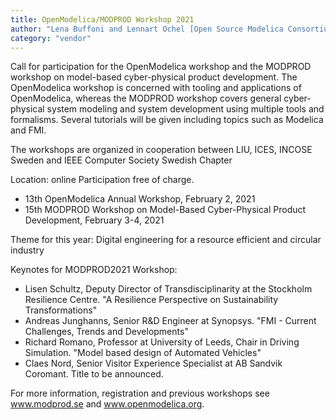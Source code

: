 ```yaml
---
title: OpenModelica/MODPROD Workshop 2021
author: "Lena Buffoni and Lennart Ochel [Open Source Modelica Consortium](https://www.openmodelica.org/)"
category: "vendor"
---
```


Call for participation for the OpenModelica workshop and the MODPROD workshop on model-based cyber-physical product development. The OpenModelica workshop is concerned with tooling and applications of OpenModelica, whereas the MODPROD workshop covers general cyber-physical system modeling and system development using multiple tools and formalisms. Several tutorials will be given including topics such as Modelica and FMI.

The workshops are organized in cooperation between LIU, ICES, INCOSE Sweden and IEEE Computer Society Swedish Chapter

Location: online
Participation free of charge.

-  13th OpenModelica Annual Workshop, February 2, 2021
-  15th MODPROD Workshop on Model-Based Cyber-Physical Product Development, February 3-4, 2021

Theme for this year: Digital engineering for a resource efficient and circular industry 

Keynotes for MODPROD2021 Workshop:

-	Lisen Schultz, Deputy Director of Transdisciplinarity at the Stockholm Resilience Centre. "A Resilience Perspective on Sustainability Transformations"
-	Andreas Junghanns, Senior R&D Engineer at Synopsys. "FMI - Current Challenges, Trends and Developments" 
-	Richard Romano, Professor at University of Leeds, Chair in Driving Simulation. "Model based design of Automated Vehicles"
-	Claes Nord, Senior Visitor Experience Specialist at AB Sandvik Coromant. Title to be announced.

For more information, registration and previous workshops see www.modprod.se and www.openmodelica.org.
